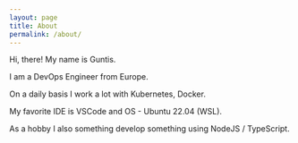 ```yaml
---
layout: page
title: About
permalink: /about/
---
```


Hi, there! My name is Guntis.

I am a DevOps Engineer from Europe.

On a daily basis I work a lot with Kubernetes, Docker.

My favorite IDE is VSCode and OS - Ubuntu 22.04 (WSL).

As a hobby I also something develop something using NodeJS / TypeScript.